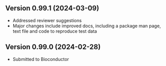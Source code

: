 ## Version 0.99.1 (2024-03-09)
* Addressed reviewer suggestions
* Major changes include improved docs, including a package man page, text file and code to reproduce test data

## Version 0.99.0 (2024-02-28)

* Submitted to Bioconductor